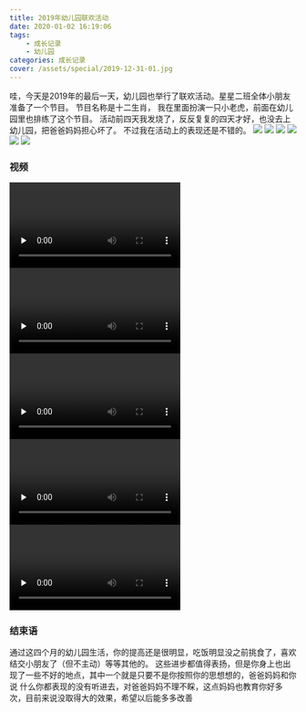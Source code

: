 ```yaml
---
title: 2019年幼儿园联欢活动
date: 2020-01-02 16:19:06
tags: 
    - 成长记录
    - 幼儿园
categories: 成长记录
cover: /assets/special/2019-12-31-01.jpg
---
```

哇，今天是2019年的最后一天，幼儿园也举行了联欢活动。星星二班全体小朋友准备了一个节目。
节目名称是十二生肖， 我在里面扮演一只小老虎，前面在幼儿园里也排练了这个节目。
活动前四天我发烧了，反反复复的四天才好，也没去上幼儿园，把爸爸妈妈担心坏了。
不过我在活动上的表现还是不错的。
![](/assets/special/2019-12-31-01.jpg)
![](/assets/special/2019-12-31-02.jpg)
![](/assets/special/2019-12-31-03.jpg)
![](/assets/special/2019-12-31-04.jpg)
![](/assets/special/2019-12-31-05.jpg)
![](/assets/special/2019-12-31-06.jpg)

### 视频
<video id="video" controls="" preload="none">
<source id="mp45" src="/assets/special/shiershengxiaozhunbei.mp4" type="video/mp4">
</video>

<video id="video" controls="" preload="none">
<source id="mp42" src="/assets/special/shiershengxiao2.mp4" type="video/mp4">
</video>
<video id="video" controls="" preload="none">
<source id="mp43" src="/assets/special/shiershengxiao3.mp4" type="video/mp4">
</video>
<video id="video" controls="" preload="none">
<source id="mp44" src="/assets/special/shiershengxiao4.mp4" type="video/mp4">
</video>
<video id="video" controls="" preload="none">
<source id="mp45" src="/assets/special/shiershengxiao5.mp4" type="video/mp4">
</video>

### 结束语
通过这四个月的幼儿园生活，你的提高还是很明显，吃饭明显没之前挑食了，喜欢结交小朋友了（但不主动）等等其他的。
这些进步都值得表扬，但是你身上也出现了一些不好的地点，其中一个就是只要不是你按照你的思想想的，爸爸妈妈和你说
什么你都表现的没有听进去，对爸爸妈妈不理不睬，这点妈妈也教育你好多次，目前来说没取得大的效果，希望以后能多多改善


